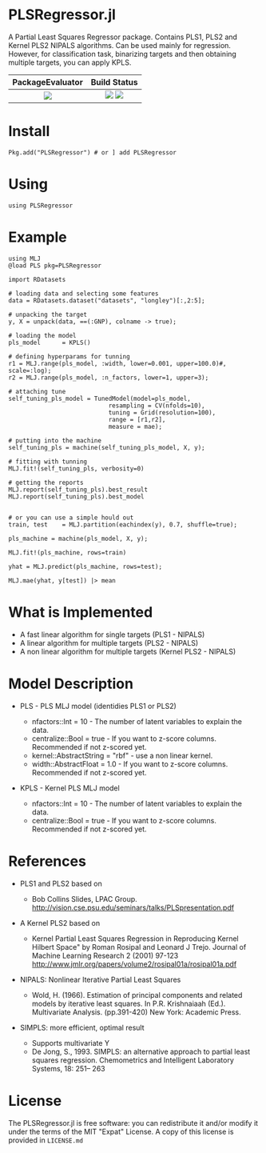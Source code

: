 PLSRegressor.jl
======

A Partial Least Squares Regressor package. Contains PLS1, PLS2 and Kernel PLS2 NIPALS algorithms.
Can be used mainly for regression. However, for classification task, binarizing targets and then obtaining multiple targets, you can apply KPLS.


| **PackageEvaluator**            | **Build Status**                          |
|:-------------------------------:|:-----------------------------------------:|
| [![][pkg-0.6-img]][pkg-0.6-url] | [![][travis-img]][travis-url] [![][codecov-img]][codecov-url] |

[travis-img]: https://travis-ci.org/lalvim/PLSRegressor.jl.svg?branch=master
[travis-url]: https://travis-ci.org/lalvim/PLSRegressor.jl

[codecov-img]: http://codecov.io/github/lalvim/PLSRegressor.jl/coverage.svg?branch=master
[codecov-url]: http://codecov.io/github/lalvim/PLSRegressor.jl?branch=master

[issues-url]: https://github.com/lalvim/PLSRegressor.jl/issues

[pkg-0.6-img]: http://pkg.julialang.org/badges/PLSRegressor_0.6.svg
[pkg-0.6-url]: http://pkg.julialang.org/?pkg=PLSRegressor&ver=0.6
[pkg-0.7-img]: http://pkg.julialang.org/badges/PLSRegressor_0.7.svg
[pkg-0.7-url]: http://pkg.julialang.org/?pkg=PLSRegressor&ver=0.7

Install
=======

    Pkg.add("PLSRegressor") # or ] add PLSRegressor

Using
=====

    using PLSRegressor

Example
========

    using MLJ
    @load PLS pkg=PLSRegressor

    import RDatasets

    # loading data and selecting some features
    data = RDatasets.dataset("datasets", "longley")[:,2:5];

    # unpacking the target
    y, X = unpack(data, ==(:GNP), colname -> true);

    # loading the model
    pls_model      = KPLS()

    # defining hyperparams for tunning
    r1 = MLJ.range(pls_model, :width, lower=0.001, upper=100.0)#, scale=:log);
    r2 = MLJ.range(pls_model, :n_factors, lower=1, upper=3);

    # attaching tune
    self_tuning_pls_model = TunedModel(model=pls_model,
                                resampling = CV(nfolds=10),
                                tuning = Grid(resolution=100),
                                range = [r1,r2],
                                measure = mae);

    # putting into the machine
    self_tuning_pls = machine(self_tuning_pls_model, X, y);

    # fitting with tunning
    MLJ.fit!(self_tuning_pls, verbosity=0)

    # getting the reports
    MLJ.report(self_tuning_pls).best_result
    MLJ.report(self_tuning_pls).best_model


    # or you can use a simple hould out
    train, test    = MLJ.partition(eachindex(y), 0.7, shuffle=true);

    pls_machine = machine(pls_model, X, y);

    MLJ.fit!(pls_machine, rows=train)

    yhat = MLJ.predict(pls_machine, rows=test);

    MLJ.mae(yhat, y[test]) |> mean



What is Implemented
======
* A fast linear algorithm for single targets (PLS1 - NIPALS)
* A linear algorithm for multiple targets (PLS2 - NIPALS)
* A non linear algorithm for multiple targets (Kernel PLS2 - NIPALS)


Model Description
=======

* PLS - PLS MLJ model (identidies PLS1 or PLS2)
    * nfactors::Int = 10 - The number of latent variables to explain the data.
    * centralize::Bool = true - If you want to z-score columns. Recommended if not z-scored yet.
    * kernel::AbstractString = "rbf" - use a non linear kernel.
    * width::AbstractFloat   = 1.0 - If you want to z-score columns. Recommended if not z-scored yet.

* KPLS - Kernel PLS MLJ model
    * nfactors::Int = 10 - The number of latent variables to explain the data.
    * centralize::Bool = true - If you want to z-score columns. Recommended if not z-scored yet.


References
=======
* PLS1 and PLS2 based on
   * Bob Collins Slides, LPAC Group. http://vision.cse.psu.edu/seminars/talks/PLSpresentation.pdf
* A Kernel PLS2 based on
   * Kernel Partial Least Squares Regression in Reproducing Kernel Hilbert Space" by Roman Rosipal and Leonard J Trejo. Journal of Machine Learning Research 2 (2001) 97-123 http://www.jmlr.org/papers/volume2/rosipal01a/rosipal01a.pdf

* NIPALS: Nonlinear Iterative Partial Least Squares
    * Wold, H. (1966). Estimation of principal components and related models
by iterative least squares. In P.R. Krishnaiaah (Ed.). Multivariate Analysis.
(pp.391-420) New York: Academic Press.

* SIMPLS: more efficient, optimal result
    * Supports multivariate Y
    * De Jong, S., 1993. SIMPLS: an alternative approach to partial least squares
regression. Chemometrics and Intelligent Laboratory Systems, 18: 251–
263

License
=======

The PLSRegressor.jl is free software: you can redistribute it and/or modify it under the terms of the MIT "Expat"
License. A copy of this license is provided in ``LICENSE.md``
